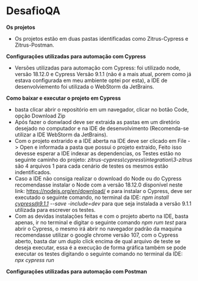 # DesafioQA
**Os projetos**
- Os projetos estão em duas pastas identificadas como Zitrus-Cypress e Zitrus-Postman.

**Configurações utilizadas para automação com Cypress**

- Versões utilizadas para automação com Cypress: foi utilizado node, versão 18.12.0 e Cypress Versão 9.1.1 (não é a mais atual, porem como já estava configurada em meu ambiente optei por esta), a IDE de desenvolviemento foi utilizada o WebStorm da JetBrains.

**Como baixar e executar o projeto em Cypress**
- basta clicar abrir o repositório em um navegador, clicar no botão Code, opção Download Zip
- Após fazer o donwlaod deve ser extraida as pastas em um diretório desejado no computador e na IDE de desenvolvimento (Recomenda-se utilizar a IDE WebStorm da JetBrains).
- Com o projeto extrarido e a IDE aberta na IDE deve ser clicado em File -> Open e informada a pasta que possui o projeto extraido, Feito isso devesse esperar a IDE indexar as dependencias, os Testes estão no seguinte caminho do projeto: *zitrus-cypress\cypress\integration\3-zitrus* são 4 arquivos 1 para cada cenário de testes os mesmos estão indentificados.
- Caso a IDE não consiga realizar o download do Node ou do Cypress recomendasse instalar o Node com a versão 18.12.0 disponível neste link: https://nodejs.org/en/download/ e para instalar o Cypress, deve ser executado o seguinte comando, no terminal da IDE: *npm install cypress@9.1.1 --save -include=dev* para que seja instalada a versão 9.1.1 utilizada para escrever os testes.
- Com as devidas instalações feitas e com o projeto aberto na IDE, basta apenas, ir no terminal e digitar o seguinte comando *npm rum test* para abrir o Cypress, o mesmo irá abrir no navegador padrão da maquina recomendasse utilizar o google chrome versão 107, com o Cypress aberto, basta dar um duplo click encima de qual arquivo de teste se deseja executar, essa é a execução de forma gráfica também se pode executar os testes digitando o seguinte comando no terminal da IDE: *npx cypress run* 

**Configurações utilizadas para automação com Postman**
